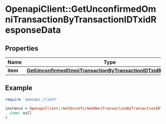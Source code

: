 # OpenapiClient::GetUnconfirmedOmniTransactionByTransactionIDTxidResponseData

## Properties

| Name | Type | Description | Notes |
| ---- | ---- | ----------- | ----- |
| **item** | [**GetUnconfirmedOmniTransactionByTransactionIDTxidResponseItem**](GetUnconfirmedOmniTransactionByTransactionIDTxidResponseItem.md) |  |  |

## Example

```ruby
require 'openapi_client'

instance = OpenapiClient::GetUnconfirmedOmniTransactionByTransactionIDTxidResponseData.new(
  item: null
)
```

